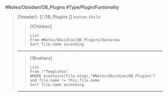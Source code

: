 #Notes/Obsidian/OB_Plugins  #Type/Plugin/Funtionality
>[!header]- [[ OB_Plugins ]] `button-Child`  
>>[!Children] 
>>```dataview
>>List
>>From #Notes/Obsidian/OB_Plugins/Dataview  
>>Sort file.name ascending
>>```
>***
>
>>[!Brothers] 
>>```dataview
>>List
>>From !"Templates"
>>WHERE econtains(file.etags,"#Notes/Obsidian/OB_Plugins") and file.name != this.file.name
>>Sort file.name ascending
>>```
>***
>


